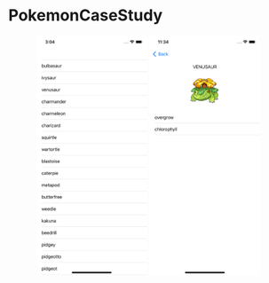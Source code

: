 # PokemonCaseStudy
<p align="center">

</p>

<p align="center">
<img src="/pokemonList.png"  width="200"/>
<img src="/pokemonDetail.png"  width="200"/>

</p>






